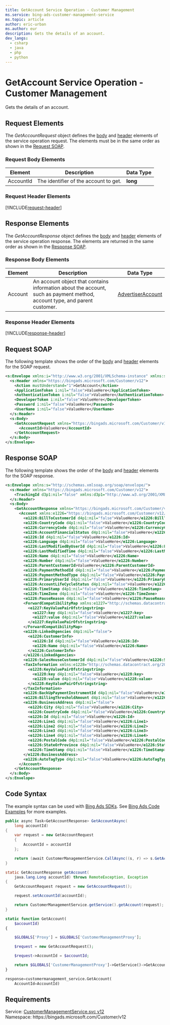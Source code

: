 ```yaml
---
title: GetAccount Service Operation - Customer Management
ms.service: bing-ads-customer-management-service
ms.topic: article
author: eric-urban
ms.author: eur
description: Gets the details of an account.
dev_langs: 
  - csharp
  - java
  - php
  - python
---
```

# GetAccount Service Operation - Customer Management
Gets the details of an account.

## <a name="request"></a>Request Elements
The *GetAccountRequest* object defines the [body](#request-body) and [header](#request-header) elements of the service operation request. The elements must be in the same order as shown in the [Request SOAP](#request-soap). 

### <a name="request-body"></a>Request Body Elements

|Element|Description|Data Type|
|-----------|---------------|-------------|
|<a name="accountid"></a>AccountId|The identifier of the account to get.|**long**|

### <a name="request-header"></a>Request Header Elements
[!INCLUDE[request-header](./includes/request-header.md)]

## <a name="response"></a>Response Elements
The *GetAccountResponse* object defines the [body](#response-body) and [header](#response-header) elements of the service operation response. The elements are returned in the same order as shown in the [Response SOAP](#response-soap).

### <a name="response-body"></a>Response Body Elements

|Element|Description|Data Type|
|-----------|---------------|-------------|
|<a name="account"></a>Account|An account object that contains information about the account, such as payment method, account type, and parent customer.|[AdvertiserAccount](advertiseraccount.md)|

### <a name="response-header"></a>Response Header Elements
[!INCLUDE[response-header](./includes/response-header.md)]

## <a name="request-soap"></a>Request SOAP
The following template shows the order of the [body](#request-body) and [header](#request-header) elements for the SOAP request.

```xml
<s:Envelope xmlns:i="http://www.w3.org/2001/XMLSchema-instance" xmlns:s="http://schemas.xmlsoap.org/soap/envelope/">
  <s:Header xmlns="https://bingads.microsoft.com/Customer/v12">
    <Action mustUnderstand="1">GetAccount</Action>
    <ApplicationToken i:nil="false">ValueHere</ApplicationToken>
    <AuthenticationToken i:nil="false">ValueHere</AuthenticationToken>
    <DeveloperToken i:nil="false">ValueHere</DeveloperToken>
    <Password i:nil="false">ValueHere</Password>
    <UserName i:nil="false">ValueHere</UserName>
  </s:Header>
  <s:Body>
    <GetAccountRequest xmlns="https://bingads.microsoft.com/Customer/v12">
      <AccountId>ValueHere</AccountId>
    </GetAccountRequest>
  </s:Body>
</s:Envelope>
```

## <a name="response-soap"></a>Response SOAP
The following template shows the order of the [body](#response-body) and [header](#response-header) elements for the SOAP response.

```xml
<s:Envelope xmlns:s="http://schemas.xmlsoap.org/soap/envelope/">
  <s:Header xmlns="https://bingads.microsoft.com/Customer/v12">
    <TrackingId d3p1:nil="false" xmlns:d3p1="http://www.w3.org/2001/XMLSchema-instance">ValueHere</TrackingId>
  </s:Header>
  <s:Body>
    <GetAccountResponse xmlns="https://bingads.microsoft.com/Customer/v12">
      <Account xmlns:e1226="https://bingads.microsoft.com/Customer/v12/Entities" d4p1:nil="false" xmlns:d4p1="http://www.w3.org/2001/XMLSchema-instance">
        <e1226:BillToCustomerId d4p1:nil="false">ValueHere</e1226:BillToCustomerId>
        <e1226:CountryCode d4p1:nil="false">ValueHere</e1226:CountryCode>
        <e1226:CurrencyCode d4p1:nil="false">ValueHere</e1226:CurrencyCode>
        <e1226:AccountFinancialStatus d4p1:nil="false">ValueHere</e1226:AccountFinancialStatus>
        <e1226:Id d4p1:nil="false">ValueHere</e1226:Id>
        <e1226:Language d4p1:nil="false">ValueHere</e1226:Language>
        <e1226:LastModifiedByUserId d4p1:nil="false">ValueHere</e1226:LastModifiedByUserId>
        <e1226:LastModifiedTime d4p1:nil="false">ValueHere</e1226:LastModifiedTime>
        <e1226:Name d4p1:nil="false">ValueHere</e1226:Name>
        <e1226:Number d4p1:nil="false">ValueHere</e1226:Number>
        <e1226:ParentCustomerId>ValueHere</e1226:ParentCustomerId>
        <e1226:PaymentMethodId d4p1:nil="false">ValueHere</e1226:PaymentMethodId>
        <e1226:PaymentMethodType d4p1:nil="false">ValueHere</e1226:PaymentMethodType>
        <e1226:PrimaryUserId d4p1:nil="false">ValueHere</e1226:PrimaryUserId>
        <e1226:AccountLifeCycleStatus d4p1:nil="false">ValueHere</e1226:AccountLifeCycleStatus>
        <e1226:TimeStamp d4p1:nil="false">ValueHere</e1226:TimeStamp>
        <e1226:TimeZone d4p1:nil="false">ValueHere</e1226:TimeZone>
        <e1226:PauseReason d4p1:nil="false">ValueHere</e1226:PauseReason>
        <ForwardCompatibilityMap xmlns:e1227="http://schemas.datacontract.org/2004/07/System.Collections.Generic" d4p1:nil="false">
          <e1227:KeyValuePairOfstringstring>
            <e1227:key d4p1:nil="false">ValueHere</e1227:key>
            <e1227:value d4p1:nil="false">ValueHere</e1227:value>
          </e1227:KeyValuePairOfstringstring>
        </ForwardCompatibilityMap>
        <e1226:LinkedAgencies d4p1:nil="false">
          <e1226:CustomerInfo>
            <e1226:Id d4p1:nil="false">ValueHere</e1226:Id>
            <e1226:Name d4p1:nil="false">ValueHere</e1226:Name>
          </e1226:CustomerInfo>
        </e1226:LinkedAgencies>
        <e1226:SalesHouseCustomerId d4p1:nil="false">ValueHere</e1226:SalesHouseCustomerId>
        <TaxInformation xmlns:e1228="http://schemas.datacontract.org/2004/07/System.Collections.Generic" d4p1:nil="false">
          <e1228:KeyValuePairOfstringstring>
            <e1228:key d4p1:nil="false">ValueHere</e1228:key>
            <e1228:value d4p1:nil="false">ValueHere</e1228:value>
          </e1228:KeyValuePairOfstringstring>
        </TaxInformation>
        <e1226:BackUpPaymentInstrumentId d4p1:nil="false">ValueHere</e1226:BackUpPaymentInstrumentId>
        <e1226:BillingThresholdAmount d4p1:nil="false">ValueHere</e1226:BillingThresholdAmount>
        <e1226:BusinessAddress d4p1:nil="false">
          <e1226:City d4p1:nil="false">ValueHere</e1226:City>
          <e1226:CountryCode d4p1:nil="false">ValueHere</e1226:CountryCode>
          <e1226:Id d4p1:nil="false">ValueHere</e1226:Id>
          <e1226:Line1 d4p1:nil="false">ValueHere</e1226:Line1>
          <e1226:Line2 d4p1:nil="false">ValueHere</e1226:Line2>
          <e1226:Line3 d4p1:nil="false">ValueHere</e1226:Line3>
          <e1226:Line4 d4p1:nil="false">ValueHere</e1226:Line4>
          <e1226:PostalCode d4p1:nil="false">ValueHere</e1226:PostalCode>
          <e1226:StateOrProvince d4p1:nil="false">ValueHere</e1226:StateOrProvince>
          <e1226:TimeStamp d4p1:nil="false">ValueHere</e1226:TimeStamp>
        </e1226:BusinessAddress>
        <e1226:AutoTagType d4p1:nil="false">ValueHere</e1226:AutoTagType>
      </Account>
    </GetAccountResponse>
  </s:Body>
</s:Envelope>
```

## <a name="example"></a>Code Syntax
The example syntax can be used with [Bing Ads SDKs](../guides/client-libraries.md). See [Bing Ads Code Examples](../guides/code-examples.md) for more examples.
```csharp
public async Task<GetAccountResponse> GetAccountAsync(
	long accountId)
{
	var request = new GetAccountRequest
	{
		AccountId = accountId
	};

	return (await CustomerManagementService.CallAsync((s, r) => s.GetAccountAsync(r), request));
}
```
```java
static GetAccountResponse getAccount(
	java.lang.Long accountId) throws RemoteException, Exception
{
	GetAccountRequest request = new GetAccountRequest();

	request.setAccountId(accountId);

	return CustomerManagementService.getService().getAccount(request);
}
```
```php
static function GetAccount(
	$accountId)
{

	$GLOBALS['Proxy'] = $GLOBALS['CustomerManagementProxy'];

	$request = new GetAccountRequest();

	$request->AccountId = $accountId;

	return $GLOBALS['CustomerManagementProxy']->GetService()->GetAccount($request);
}
```
```python
response=customermanagement_service.GetAccount(
	AccountId=AccountId)
```

## Requirements
Service: [CustomerManagementService.svc v12](https://clientcenter.api.bingads.microsoft.com/Api/CustomerManagement/v12/CustomerManagementService.svc)  
Namespace: https\://bingads.microsoft.com/Customer/v12  


